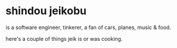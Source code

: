 # shindou jeikobu
is a software engineer, tinkerer, a fan of cars, planes, music & food.

here's a couple of things jeik is or was cooking.
